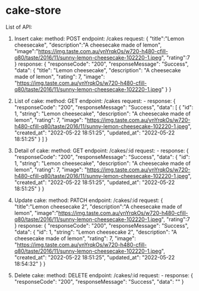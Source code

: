 # cake-store

List of API:
1. Insert cake:
method: POST 
endpoint: /cakes
request:
{
    "title":"Lemon cheesecake",
    "description":"A cheesecake made of lemon",
    "image":"https://img.taste.com.au/ynYrqkOs/w720-h480-cfill-q80/taste/2016/11/sunny-lemon-cheesecake-102220-1.jpeg",
    "rating":7
}
response:
{
    "responseCode": "200",
    "responseMessage": "Success",
    "data": {
        "title": "Lemon cheesecake",
        "description": "A cheesecake made of lemon",
        "rating": 7,
        "image": "https://img.taste.com.au/ynYrqkOs/w720-h480-cfill-q80/taste/2016/11/sunny-lemon-cheesecake-102220-1.jpeg"
    }
}

2. List of cake:
method: GET 
endpoint: /cakes
request: -
response:
{
    "responseCode": "200",
    "responseMessage": "Success",
    "data": [
        {
            "id": 1,
            "string": "Lemon cheesecake",
            "description": "A cheesecake made of lemon",
            "rating": 7,
            "image": "https://img.taste.com.au/ynYrqkOs/w720-h480-cfill-q80/taste/2016/11/sunny-lemon-cheesecake-102220-1.jpeg",
            "created_at": "2022-05-22 18:51:25",
            "updated_at": "2022-05-22 18:51:25"
        }
    ]
}

3. Detail of cake:
method: GET 
endpoint: /cakes/:id
request: -
response:
{
    "responseCode": "200",
    "responseMessage": "Success",
    "data": {
        "id": 1,
        "string": "Lemon cheesecake",
        "description": "A cheesecake made of lemon",
        "rating": 7,
        "image": "https://img.taste.com.au/ynYrqkOs/w720-h480-cfill-q80/taste/2016/11/sunny-lemon-cheesecake-102220-1.jpeg",
        "created_at": "2022-05-22 18:51:25",
        "updated_at": "2022-05-22 18:51:25"
    }
}

4. Update cake:
method: PATCH 
endpoint: /cakes/:id
request:
{
    "title":"Lemon cheesecake 2",
    "description":"A cheesecake made of lemon",
    "image":"https://img.taste.com.au/ynYrqkOs/w720-h480-cfill-q80/taste/2016/11/sunny-lemon-cheesecake-102220-1.jpeg",
    "rating":7
}
response:
{
    "responseCode": "200",
    "responseMessage": "Success",
    "data": {
        "id": 1,
        "string": "Lemon cheesecake 2",
        "description": "A cheesecake made of lemon",
        "rating": 7,
        "image": "https://img.taste.com.au/ynYrqkOs/w720-h480-cfill-q80/taste/2016/11/sunny-lemon-cheesecake-102220-1.jpeg",
        "created_at": "2022-05-22 18:51:25",
        "updated_at": "2022-05-22 18:54:32"
    }
}

5. Delete cake:
method: DELETE 
endpoint: /cakes/:id
request: -
response:
{
    "responseCode": "200",
    "responseMessage": "Success",
    "data": ""
}

